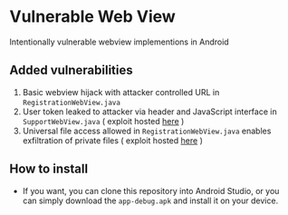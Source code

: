 # Vulnerable Web View
Intentionally vulnerable webview implementions in Android

## Added vulnerabilities
1. Basic webview hijack with attacker controlled URL in `RegistrationWebView.java`
2. User token leaked to attacker via header and JavaScript interface in `SupportWebView.java` ( exploit hosted [here](https://recon.takemyhand.xyz/getusertoken.html) )
3. Universal file access allowed in `RegistrationWebView.java` enables exfiltration of private files ( exploit hosted [here](https://recon.takemyhand.xyz/fileaccess.html) )

## How to install
- If you want, you can clone this repository into  Android Studio, or you can simply download the `app-debug.apk` and install it on your device.

